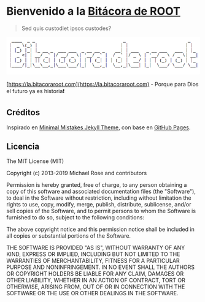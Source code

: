 # Bienvenido a la [Bitácora de ROOT](https://la.bitacoraroot.com)
> Sed quis custodiet ipsos custodes?

![Bitacoraroot Logo](terorero/bitacora-text.png)

[https://la.bitacoraroot.com](https://la.bitacoraroot.com) - Porque para Dios el futuro ya es historia:exclamation:

## Créditos

Inspirado en 
[Minimal Mistakes Jekyll Theme](https://mmistakes.github.io/minimal-mistakes/), con base en [GitHub Pages](https://pages.github.com/).

## Licencia

The MIT License (MIT)

Copyright (c) 2013-2019 Michael Rose and contributors

Permission is hereby granted, free of charge, to any person obtaining a copy
of this software and associated documentation files (the "Software"), to deal
in the Software without restriction, including without limitation the rights
to use, copy, modify, merge, publish, distribute, sublicense, and/or sell
copies of the Software, and to permit persons to whom the Software is
furnished to do so, subject to the following conditions:

The above copyright notice and this permission notice shall be included in all
copies or substantial portions of the Software.

THE SOFTWARE IS PROVIDED "AS IS", WITHOUT WARRANTY OF ANY KIND, EXPRESS OR
IMPLIED, INCLUDING BUT NOT LIMITED TO THE WARRANTIES OF MERCHANTABILITY,
FITNESS FOR A PARTICULAR PURPOSE AND NONINFRINGEMENT. IN NO EVENT SHALL THE
AUTHORS OR COPYRIGHT HOLDERS BE LIABLE FOR ANY CLAIM, DAMAGES OR OTHER
LIABILITY, WHETHER IN AN ACTION OF CONTRACT, TORT OR OTHERWISE, ARISING FROM,
OUT OF OR IN CONNECTION WITH THE SOFTWARE OR THE USE OR OTHER DEALINGS IN THE
SOFTWARE.
